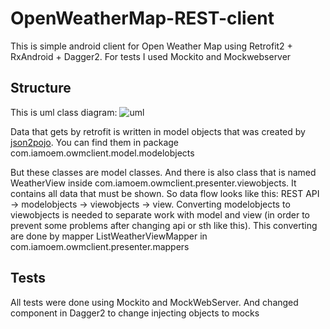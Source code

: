 # OpenWeatherMap-REST-client
This is simple android client for Open Weather Map using Retrofit2 + RxAndroid + Dagger2.
For tests I used Mockito and Mockwebserver

## Structure
This is uml class diagram:
![uml](https://github.com/AzamatEm/OpenWeatherMap-REST-client/blob/master/owm_uml2.png)

Data that gets by retrofit is written in model objects that was created by [json2pojo](http://www.jsonschema2pojo.org/).
You can find them in package com.iamoem.owmclient.model.modelobjects

But these classes are model classes. And there is also class that is named WeatherView inside com.iamoem.owmclient.presenter.viewobjects. It contains all data that must be shown. So data flow looks like this: REST API -> modelobjects -> viewobjects -> view. Converting modelobjects to viewobjects is needed to separate work with model and view (in order to prevent some problems after changing api or sth like this). This converting are done by mapper ListWeatherViewMapper in com.iamoem.owmclient.presenter.mappers

## Tests

All tests were done using Mockito and MockWebServer.
And changed component in Dagger2 to change injecting objects to mocks
